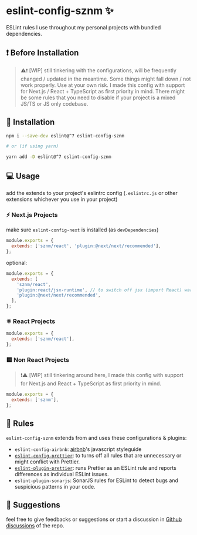 # eslint-config-sznm ✨

ESLint rules I use throughout my personal projects with bundled dependencies.

## ❗ Before Installation

> ⚠️❗ [WIP] still tinkering with the configurations, will be frequently changed / updated in the meantime. Some things might fall down / not work properly. Use at your own risk. I made this config with support for Next.js / React + TypeScript as first priority in mind. There might be some rules that you need to disable if your project is a mixed JS/TS or JS only codebase.

## 🔧 Installation

```bash
npm i --save-dev eslint@^7 eslint-config-sznm

# or (if using yarn)

yarn add -D eslint@^7 eslint-config-sznm
```

## :computer: Usage

add the extends to your project's eslintrc config
(`.eslintrc.js` or other extensions whichever you use in your project)

### ⚡ Next.js Projects

make sure `eslint-config-next` is installed (as `devDependencies`)

```js
module.exports = {
  extends: ['sznm/react', 'plugin:@next/next/recommended'],
};
```

optional:

```js
module.exports = {
  extends: [
    'sznm/react',
    'plugin:react/jsx-runtime', // to switch off jsx (import React) warning
    'plugin:@next/next/recommended',
  ],
};
```

### ⚛️ React Projects

```js
module.exports = {
  extends: ['sznm/react'],
};
```

### 🟨 Non React Projects

> ❗⚠️ [WIP] still tinkering around here, I made this config with support for Next.js and React + TypeScript as first priority in mind.

```js
module.exports = {
  extends: ['sznm'],
};
```

## 🐣 Rules

`eslint-config-sznm` extends from and uses these configurations & plugins:

- `eslint-config-airbnb`: [airbnb](https://airbnb.io/projects/javascript/)'s javascript styleguide
- [`eslint-config-prettier`](https://github.com/prettier/eslint-config-prettier#readme): to turns off all rules that are unnecessary or might conflict with Prettier.
- [`eslint-plugin-prettier`](https://github.com/prettier/eslint-plugin-prettier#readme): runs Prettier as an ESLint rule and reports differences as individual ESLint issues.
- `eslint-plugin-sonarjs`: SonarJS rules for ESLint to detect bugs and suspicious patterns in your code.

## 📣 Suggestions

feel free to give feedbacks or suggestions or start a discussion in [Github discussions](https://github.com/sozonome/eslint-config-sznm/discussions) of the repo.
